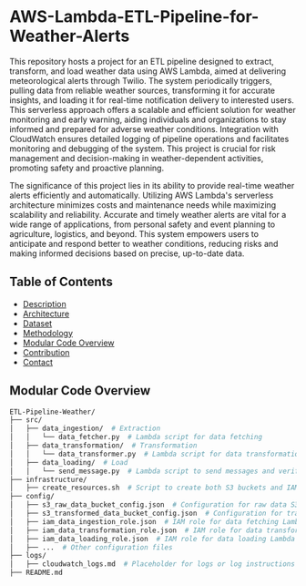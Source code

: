 # AWS-Lambda-ETL-Pipeline-for-Weather-Alerts 
 
This repository hosts a project for an ETL pipeline designed to extract, transform, and load weather data using AWS Lambda, aimed at delivering meteorological alerts through Twilio. The system periodically triggers, pulling data from reliable weather sources, transforming it for accurate insights, and loading it for real-time notification delivery to interested users. This serverless approach offers a scalable and efficient solution for weather monitoring and early warning, aiding individuals and organizations to stay informed and prepared for adverse weather conditions. Integration with CloudWatch ensures detailed logging of pipeline operations and facilitates monitoring and debugging of the system. This project is crucial for risk management and decision-making in weather-dependent activities, promoting safety and proactive planning.  

The significance of this project lies in its ability to provide real-time weather alerts efficiently and automatically. Utilizing AWS Lambda's serverless architecture minimizes costs and maintenance needs while maximizing scalability and reliability. Accurate and timely weather alerts are vital for a wide range of applications, from personal safety and event planning to agriculture, logistics, and beyond. This system empowers users to anticipate and respond better to weather conditions, reducing risks and making informed decisions based on precise, up-to-date data.

## Table of Contents 
 
- [Description](#description)
- [Architecture](#architecture)
- [Dataset](#Dataset)
- [Methodology](#Methodology)
- [Modular Code Overview](#modular-code-overview)
- [Contribution](#contribution)
- [Contact](#contact)




## Modular Code Overview

```graphql
ETL-Pipeline-Weather/
├── src/
│   ├── data_ingestion/  # Extraction
│   │   └── data_fetcher.py  # Lambda script for data fetching
│   ├── data_transformation/  # Transformation
│   │   └── data_transformer.py  # Lambda script for data transformation
│   ├── data_loading/  # Load
│   │   └── send_message.py  # Lambda script to send messages and verify delivery
├── infrastructure/
│   ├── create_resources.sh  # Script to create both S3 buckets and IAM roles
├── config/
│   ├── s3_raw_data_bucket_config.json  # Configuration for raw data S3 bucket
│   ├── s3_transformed_data_bucket_config.json  # Configuration for transformed data S3 bucket
│   ├── iam_data_ingestion_role.json  # IAM role for data fetching Lambda
│   ├── iam_data_transformation_role.json  # IAM role for data transformation Lambda
│   ├── iam_data_loading_role.json  # IAM role for data loading Lambda
│   ├── ...  # Other configuration files
├── logs/
│   ├── cloudwatch_logs.md  # Placeholder for logs or log instructions
├── README.md

```
